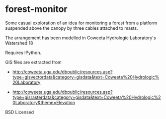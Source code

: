 # forest-monitor

Some casual exploration of an idea for monitoring a forest from a platform suspended above the canopy by three cables attached to masts.

The arrangement has been modelled in Coweeta Hydrologic Laboratory's Watershed 18

Requires IPython. 

GIS files are extracted from 
* http://coweeta.uga.edu/dbpublic/resources.asp?type=gisvectordata&category=gisdata&text=Coweeta%20Hydrologic%20Laboratory

* http://coweeta.uga.edu/dbpublic/resources.asp?type=gisrasterdata&category=gisdata&text=Coweeta%20Hydrologic%20Laboratory&theme=Elevation

BSD Licensed
